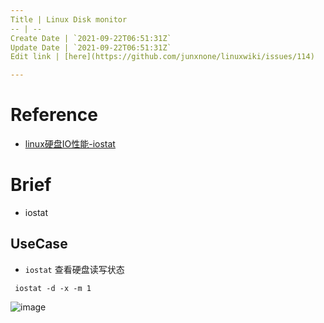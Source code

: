 ```yaml
---
Title | Linux Disk monitor
-- | --
Create Date | `2021-09-22T06:51:31Z`
Update Date | `2021-09-22T06:51:31Z`
Edit link | [here](https://github.com/junxnone/linuxwiki/issues/114)

---
```

# Reference
- [linux硬盘IO性能-iostat](https://www.cnblogs.com/louis-w/p/8027388.html)

# Brief
- iostat

## UseCase

- `iostat` 查看硬盘读写状态
```
 iostat -d -x -m 1
```
![image](https://user-images.githubusercontent.com/2216970/58391907-38d6ca00-806a-11e9-8dc4-be33b8102895.png)

